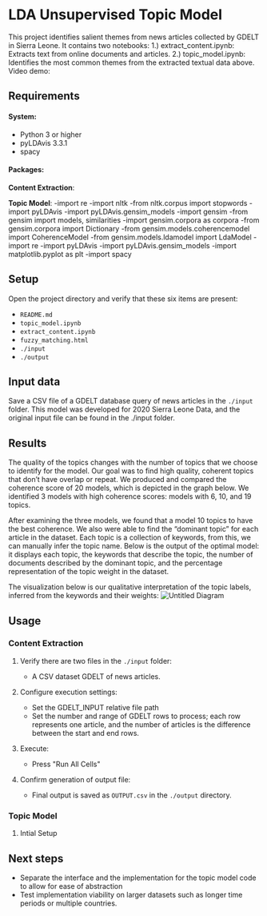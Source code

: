 # LDA Unsupervised Topic Model 

This project identifies salient themes from news articles collected by GDELT in Sierra Leone.
It contains two notebooks: 
  1.) extract_content.ipynb: Extracts text from online documents and articles.
  2.) topic_model.ipynb: Identifies the most common themes from the extracted textual data above.
Video demo: 

## Requirements
#### System:
- Python 3 or higher
- pyLDAvis 3.3.1
- spacy

#### Packages:
**Content Extraction**:


**Topic Model**:
-import re
-import nltk 
-from nltk.corpus import stopwords
-import pyLDAvis
-import pyLDAvis.gensim_models
-import gensim
-from gensim import models, similarities
-import gensim.corpora as corpora
-from gensim.corpora import Dictionary
-from gensim.models.coherencemodel import CoherenceModel
-from gensim.models.ldamodel import LdaModel
-import re 
-import pyLDAvis
-import pyLDAvis.gensim_models
-import matplotlib.pyplot as plt 
-import spacy

## Setup
Open the project directory and verify that these six items are present:
- `README.md`
- `topic_model.ipynb`
- `extract_content.ipynb`
- `fuzzy_matching.html`
- `./input`
- `./output`
 
## Input data
Save a CSV file of a GDELT database query of news articles in the `./input` folder. This model was developed for 2020 Sierra Leone Data, and the original input file can be found in the ./input folder.


## Results
The quality of the topics changes with the number of topics that we choose to identify for the model. Our goal was to find high quality, coherent topics that don’t have overlap or repeat. We produced and compared  the coherence score of 20 models, which is depicted in the graph below. We identified 3 models with high coherence scores: models with 6, 10, and 19 topics.


After examining the three models, we found that a model 10 topics to have the best coherence. We also were able to find the “dominant topic” for each article in the dataset. Each topic is a collection of keywords, from this, we can manually infer the topic name. Below is the output of the optimal model: it displays each topic, the keywords that describe the topic, the number of documents described by the dominant topic, and the percentage representation of the topic weight in the dataset. 

The visualization below is our qualitative interpretation of the topic labels, inferred from the keywords and their weights:
![Untitled Diagram](https://user-images.githubusercontent.com/29438079/165037857-17e0717a-344e-4bb3-92dc-1afe96dfa0fa.png)



## Usage
### Content Extraction
1. Verify there are two files in the `./input` folder:
   - A CSV dataset GDELT of news articles.
2. Configure execution settings:
   - Set the GDELT_INPUT relative file path
   - Set the number and range of GDELT rows to process; each row represents one article, and the number of articles is the difference between the start and end rows.
3. Execute:
   - Press "Run All Cells"

4. Confirm generation of output file:
   - Final output is saved as `OUTPUT.csv` in the `./output` directory.

### Topic Model
 1. Intial Setup

 
## Next steps
- Separate the interface and the implementation for the topic model code to allow for ease of abstraction
- Test implementation viability  on larger datasets such as longer time periods or multiple countries.


